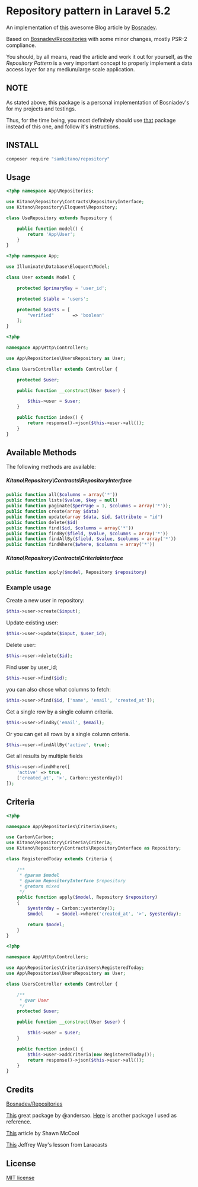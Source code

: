 # Repository pattern in Laravel 5.2

An implementation of [this](https://bosnadev.com/2015/03/07/using-repository-pattern-in-laravel-5/) awesome Blog article by [Bosnadev](https://bosnadev.com).

Based on [Bosnadev/Repositories](https://github.com/Bosnadev/Repositories) with some minor changes, mostly PSR-2 compliance.

You should, by all means, read the article and work it out for yourself, as the *Repository Pattern*
is a very important concept to properly implement a data access layer for any medium/large scale application.

## NOTE

As stated above, this package is a personal implementation of Bosniadev's for my projects and testings.

Thus, for the time being, you most definitely should use [that](https://github.com/Bosnadev/Repositories) package instead of this one,
and follow it's instructions.

## INSTALL

 ```bash
 composer require "samkitano/repository"
 ```

## Usage

```php
<?php namespace App\Repositories;

use Kitano\Repository\Contracts\RepositoryInterface;
use Kitano\Repository\Eloquent\Repository;

class UseRepository extends Repository {

    public function model() {
        return 'App\User';
    }
}
```


```php
<?php namespace App;

use Illuminate\Database\Eloquent\Model;

class User extends Model {

    protected $primaryKey = 'user_id';

    protected $table = 'users';

    protected $casts = [
        "verified"       => 'boolean'
    ];
}
```


```php
<?php

namespace App\Http\Controllers;

use App\Repositories\UsersRepository as User;

class UsersController extends Controller {

    protected $user;

    public function __construct(User $user) {

        $this->user = $user;
    }

    public function index() {
        return response()->json($this->user->all());
    }
}
```

## Available Methods

The following methods are available:

##### Kitano\Repository\Contracts\RepositoryInterface

```php
public function all($columns = array('*'))
public function lists($value, $key = null)
public function paginate($perPage = 1, $columns = array('*'));
public function create(array $data)
public function update(array $data, $id, $attribute = "id")
public function delete($id)
public function find($id, $columns = array('*'))
public function findBy($field, $value, $columns = array('*'))
public function findAllBy($field, $value, $columns = array('*'))
public function findWhere($where, $columns = array('*'))
```

##### Kitano\Repository\Contracts\CriteriaInterface

```php
public function apply($model, Repository $repository)
```

### Example usage


Create a new user in repository:

```php
$this->user->create($input);
```

Update existing user:

```php
$this->user->update($input, $user_id);
```

Delete user:

```php
$this->user->delete($id);
```

Find user by user_id;

```php
$this->user->find($id);
```

you can also chose what columns to fetch:

```php
$this->user->find($id, ['name', 'email', 'created_at']);
```

Get a single row by a single column criteria.

```php
$this->user->findBy('email', $email);
```

Or you can get all rows by a single column criteria.
```php
$this->user->findAllBy('active', true);
```

Get all results by multiple fields

```php
$this->user->findWhere([
    'active' => true,
    ['created_at', '>', Carbon::yesterday()]
]);
```

## Criteria

```php
<?php

namespace App\Repositories\Criteria\Users;

use Carbon\Carbon;
use Kitano\Repository\Criteria\Criteria;
use Kitano\Repository\Contracts\RepositoryInterface as Repository;

class RegisteredToday extends Criteria {

    /**
     * @param $model
     * @param RepositoryInterface $repository
     * @return mixed
     */
    public function apply($model, Repository $repository)
    {
        $yesterday = Carbon::yesterday();
        $model     = $model->where('created_at', '>', $yesterday);

        return $model;
    }
}
```

```php
<?php

namespace App\Http\Controllers;

use App\Repositories\Criteria\Users\RegisteredToday;
use App\Repositories\UsersRepository as User;

class UsersController extends Controller {

    /**
     * @var User
     */
    protected $user;

    public function __construct(User $user) {

        $this->user = $user;
    }

    public function index() {
        $this->user->addCriteria(new RegisteredToday());
        return response()->json($this->user->all());
    }
}
```

## Credits

[Bosnadev/Repositories](https://github.com/Bosnadev/Repositories)

[This](https://github.com/prettus/l5-repository) great package by @andersao. [Here](https://github.com/anlutro/laravel-repository/) is another package I used as reference.

[This](http://shawnmc.cool/the-repository-pattern) article by Shawn McCool

[This](https://laracasts.com/lessons/repositories-simplified) Jeffrey Way's lesson from Laracasts

## License

[MIT license](http://opensource.org/licenses/MIT)